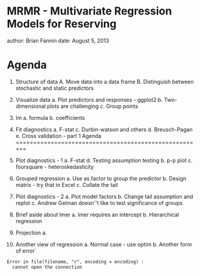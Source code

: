 MRMR - Multivariate Regression Models for Reserving
========================================================
author: Brian Fannin
date: August 5, 2013

Agenda
========================================================
1. Structure of data
  A. Move data into a data frame
  B. Distinguish between stochastic and static predictors
  
2. Visualize data
    a. Plot predictors and responses - ggplot2
    b. Two-dimensional plots are challenging
    c. Group points
    
2. lm
    a. formula
    b. coefficients
    
3. Fit diagnostics
    a. F-stat
    c. Durbin-watson and others
    d. Breusch-Pagan
    e. Cross validation - part 1
Agenda
======================================================

3. Plot diagnostics - 1
    a. F-stat
    d. Testing assumption testing
    b. p-p plot
    c. foursquare - heteroskedasticity
3. Grouped regression
    a. Use as.factor to group the predictor
    b. Design matrix - try that in Excel
    c. Collate the tail
4. Plot diagnostics - 2
    a. Plot model factors
    b. Change tail assumption and replot
    c. Andrew Gelman doesn''t like to test significance of groups
4. Brief aside about lmer
    a. lmer requires an intercept
    b. Hierarchical regression
5. Projection
    a. 
6. Another view of regression
    a. Normal case - use optim
    b. Another form of error`
    







```
Error in file(filename, "r", encoding = encoding) : 
  cannot open the connection
```
